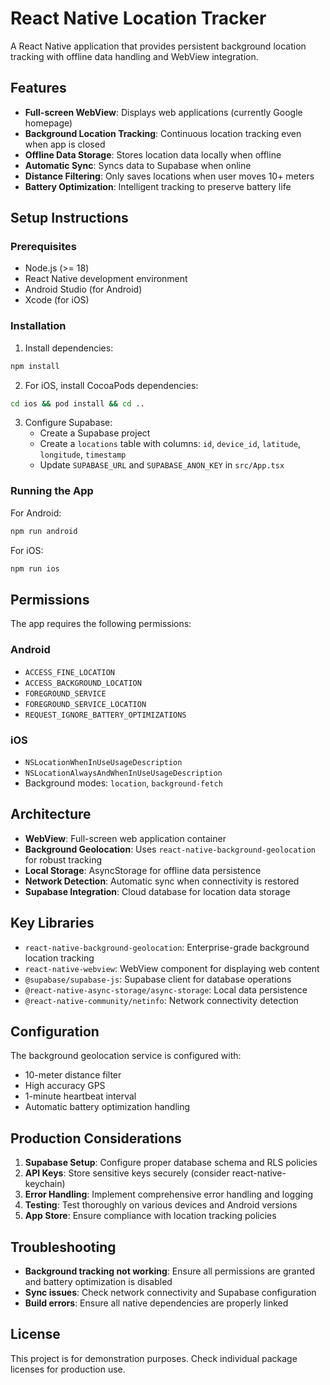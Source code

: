# React Native Location Tracker

A React Native application that provides persistent background location tracking with offline data handling and WebView integration.

## Features

- **Full-screen WebView**: Displays web applications (currently Google homepage)
- **Background Location Tracking**: Continuous location tracking even when app is closed
- **Offline Data Storage**: Stores location data locally when offline
- **Automatic Sync**: Syncs data to Supabase when online
- **Distance Filtering**: Only saves locations when user moves 10+ meters
- **Battery Optimization**: Intelligent tracking to preserve battery life

## Setup Instructions

### Prerequisites

- Node.js (>= 18)
- React Native development environment
- Android Studio (for Android)
- Xcode (for iOS)

### Installation

1. Install dependencies:
```bash
npm install
```

2. For iOS, install CocoaPods dependencies:
```bash
cd ios && pod install && cd ..
```

3. Configure Supabase:
   - Create a Supabase project
   - Create a `locations` table with columns: `id`, `device_id`, `latitude`, `longitude`, `timestamp`
   - Update `SUPABASE_URL` and `SUPABASE_ANON_KEY` in `src/App.tsx`

### Running the App

For Android:
```bash
npm run android
```

For iOS:
```bash
npm run ios
```

## Permissions

The app requires the following permissions:

### Android
- `ACCESS_FINE_LOCATION`
- `ACCESS_BACKGROUND_LOCATION`
- `FOREGROUND_SERVICE`
- `FOREGROUND_SERVICE_LOCATION`
- `REQUEST_IGNORE_BATTERY_OPTIMIZATIONS`

### iOS
- `NSLocationWhenInUseUsageDescription`
- `NSLocationAlwaysAndWhenInUseUsageDescription`
- Background modes: `location`, `background-fetch`

## Architecture

- **WebView**: Full-screen web application container
- **Background Geolocation**: Uses `react-native-background-geolocation` for robust tracking
- **Local Storage**: AsyncStorage for offline data persistence
- **Network Detection**: Automatic sync when connectivity is restored
- **Supabase Integration**: Cloud database for location data storage

## Key Libraries

- `react-native-background-geolocation`: Enterprise-grade background location tracking
- `react-native-webview`: WebView component for displaying web content
- `@supabase/supabase-js`: Supabase client for database operations
- `@react-native-async-storage/async-storage`: Local data persistence
- `@react-native-community/netinfo`: Network connectivity detection

## Configuration

The background geolocation service is configured with:
- 10-meter distance filter
- High accuracy GPS
- 1-minute heartbeat interval
- Automatic battery optimization handling

## Production Considerations

1. **Supabase Setup**: Configure proper database schema and RLS policies
2. **API Keys**: Store sensitive keys securely (consider react-native-keychain)
3. **Error Handling**: Implement comprehensive error handling and logging
4. **Testing**: Test thoroughly on various devices and Android versions
5. **App Store**: Ensure compliance with location tracking policies

## Troubleshooting

- **Background tracking not working**: Ensure all permissions are granted and battery optimization is disabled
- **Sync issues**: Check network connectivity and Supabase configuration
- **Build errors**: Ensure all native dependencies are properly linked

## License

This project is for demonstration purposes. Check individual package licenses for production use.